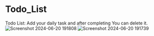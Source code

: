 # Todo_List
Todo List: Add your daily task and after completing You can delete it.
![Screenshot 2024-06-20 191808](https://github.com/Harshita989/Todo_List/assets/138980146/37f1d10a-61ee-4fdb-915b-83a2f31a3168)
![Screenshot 2024-06-20 191739](https://github.com/Harshita989/Todo_List/assets/138980146/72bd5975-2e99-4c7e-8c7e-509d0b744c20)

